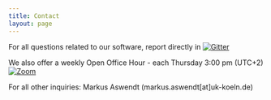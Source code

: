 ```yaml
---
title: Contact
layout: page
---
```


For all questions related to our software, report directly in [![Gitter](https://badges.gitter.im/AIDA_tools/community.svg)](https://matrix.to/#/#AIDA_tools_community:gitter.im)

We also offer a weekly Open Office Hour - each Thursday 3:00 pm (UTC+2) [![Zoom](https://img.shields.io/badge/Zoom-2D8CFF?style=for-the-badge&logo=zoom&logoColor)](https://uni-koeln.zoom.us/meeting/register/tJYsceyorDoqGdX4H8Z7c86_qxoaq6yOdFGM)

For all other inquiries: Markus Aswendt (markus.aswendt[at]uk-koeln.de)
